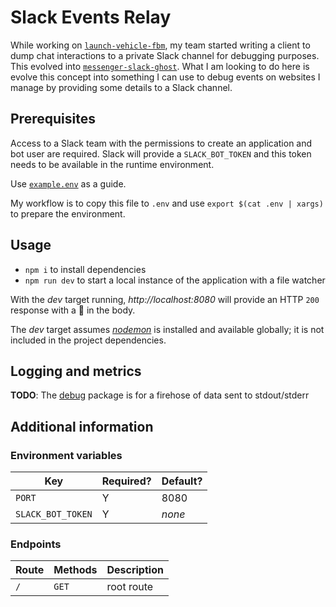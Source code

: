 # Slack Events Relay

While working on [`launch-vehicle-fbm`](https://github.com/CondeNast/launch-vehicle-fbm), my team started writing a  client to dump chat interactions to a private Slack channel for debugging purposes. This evolved into [`messenger-slack-ghost`](https://github.com/crccheck/messenger-slack-ghost). What I am looking to do here is evolve this concept into something I can use to debug events on websites I manage by providing some details to a Slack channel.

## Prerequisites

Access to a Slack team with the permissions to create an application and bot user are required. Slack will provide a `SLACK_BOT_TOKEN` and this token needs to be available in the runtime environment.

Use [`example.env`](./example.env) as a guide.

My workflow is to copy this file to `.env` and use `export $(cat .env | xargs)` to prepare the environment.

## Usage

* `npm i` to install dependencies
* `npm run dev` to start a local instance of the
application with a file watcher

With the _dev_ target running, _http://localhost:8080_ will provide an HTTP `200` response with a 🤖 in the body.

The _dev_ target assumes [_nodemon_] is installed and available globally; it is not included in the project dependencies.

[_nodemon_]: http://nodemon.io/

## Logging and metrics

**TODO**: The [debug] package is for a firehose of data sent to stdout/stderr

[debug]: https://github.com/visionmedia/debug

## Additional information

### Environment variables

| Key | Required? | Default? |
|-|-|-|
| `PORT` | Y | 8080 |
| `SLACK_BOT_TOKEN` | Y | _none_ |

### Endpoints

| Route | Methods | Description |
|-|-|-|
| `/` | `GET` | root route |
